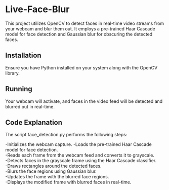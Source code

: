 # Live-Face-Blur

This project utilizes OpenCV to detect faces in real-time video streams from your webcam and blur them out. It employs a pre-trained Haar Cascade model for face detection and Gaussian blur for obscuring the detected faces.

## Installation
Ensure you have Python installed on your system along with the OpenCV library.

## Running
Your webcam will activate, and faces in the video feed will be detected and blurred out in real-time.

## Code Explanation
The script face_detection.py performs the following steps:

-Initializes the webcam capture.
-Loads the pre-trained Haar Cascade model for face detection. <br>
-Reads each frame from the webcam feed and converts it to grayscale. <br>
-Detects faces in the grayscale frame using the Haar Cascade classifier. <br>
-Draws rectangles around the detected faces. <br>
-Blurs the face regions using Gaussian blur. <br>
-Updates the frame with the blurred face regions. <br>
-Displays the modified frame with blurred faces in real-time.
